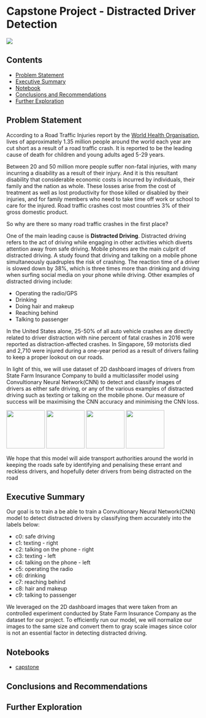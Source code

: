 # Capstone Project - Distracted Driver Detection
![](https://frontiersinblog.files.wordpress.com/2017/11/age-gender-personality-distracted-driving.jpg?w=940)

## Contents

- [Problem Statement](#Problem-Statement)
- [Executive Summary](#Executive-Summary)
- [Notebook](#Notebook)
- [Conclusions and Recommendations](#Conclusions-and-Recommendations)
- [Further Exploration](#Further-Exploration)


## Problem Statement
According to a Road Traffic Injuries report by the [World Health Organisation](https://www.who.int/news-room/fact-sheets/detail/road-traffic-injuries), lives of approximately 1.35 million people around the world each year are cut short as a result of a road traffic crash. It is reported to be the leading cause of death for children and young adults aged 5-29 years.  

Between 20 and 50 million more people suffer non-fatal injuries, with many incurring a disability as a result of their injury. And it is this resultant disability that considerable economic costs is incurred by individuals, their family and the nation as whole. These losses arise from the cost of treatment as well as lost productivity for those killed or disabled by their injuries, and for family members who need to take time off work or school to care for the injured. Road traffic crashes cost most countries 3% of their gross domestic product.

So why are there so many road traffic crashes in the first place? 

One of the main leading cause is **Distracted Driving**. Distracted driving refers to the act of driving while engaging in other activities which diverts attention away from safe driving. Mobile phones are the main culprit of distracted driving. A study found that driving and talking on a mobile phone simultaneously quadruples the risk of crashing. The reaction time of a driver is slowed down by 38%, which is three times more than drinking and driving when surfing social media on your phone while driving. Other examples of distracted driving include:
* Operating the radio/GPS
* Drinking
* Doing hair and makeup
* Reaching behind
* Talking to passenger

In the United States alone, 25-50% of all auto vehicle crashes are directly related to driver distraction with nine percent of fatal crashes in 2016 were reported as distraction-affected crashes. In Singapore, 59 motorists died and 2,710 were injured during a one-year period as a result of drivers failing to keep a proper lookout on our roads.

In light of this, we will use dataset of 2D dashboard images of drivers from State Farm Insurance Company to build a multiclassifer model using Convultionary Neural Network(CNN) to detect and classify images of drivers as either safe driving, or any of the various examples of distracted driving such as texting or talking on the mobile phone. Our measure of success will be maximising the CNN accuracy and minimising the CNN loss.

<img src="./assets/imgs/train/c1/img_3658.jpg" width="100">
<img src="./assets/imgs/train/c2/img_94.jpg" width="100"> 
<img src="./assets/imgs/train/c6/img_9263.jpg" width="100">
<img src="./assets/imgs/train/c8/img_99840.jpg" width="100">

We hope that this model will aide transport authorities around the world in keeping the roads safe by identifying and penalising these errant and reckless drivers, and hopefully deter drivers from being distracted on the road  

## Executive Summary

Our goal is to train a be able to train a Convultionary Neural Network(CNN) model to detect distracted drivers by classifying them accurately into the labels below:

* c0: safe driving
* c1: texting - right
* c2: talking on the phone - right
* c3: texting - left
* c4: talking on the phone - left
* c5: operating the radio
* c6: drinking
* c7: reaching behind
* c8: hair and makeup
* c9: talking to passenger

We leveraged on the 2D dashboard images that were taken from an controlled experiment conducted by State Farm Insurance Company as the dataset for our project. To efficiently run our model, we will normalize our images to the same size and convert them to gray scale images since color is not an essential factor in detecting distracted driving. 

## Notebooks

- [capstone](./code/capstone.ipynb)


## Conclusions and Recommendations

 


## Further Exploration
